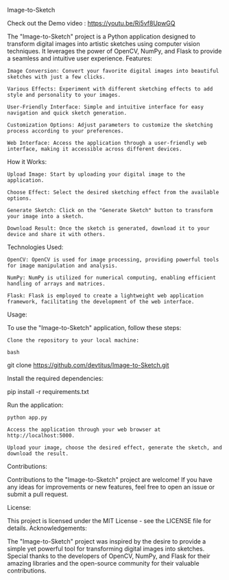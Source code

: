 Image-to-Sketch

Check out the Demo video : https://youtu.be/Ri5vf8UpwGQ



The "Image-to-Sketch" project is a Python application designed to transform digital images into artistic sketches using computer vision techniques. It leverages the power of OpenCV, NumPy, and Flask to provide a seamless and intuitive user experience.
Features:

    Image Conversion: Convert your favorite digital images into beautiful sketches with just a few clicks.

    Various Effects: Experiment with different sketching effects to add style and personality to your images.

    User-Friendly Interface: Simple and intuitive interface for easy navigation and quick sketch generation.

    Customization Options: Adjust parameters to customize the sketching process according to your preferences.

    Web Interface: Access the application through a user-friendly web interface, making it accessible across different devices.

How it Works:

    Upload Image: Start by uploading your digital image to the application.

    Choose Effect: Select the desired sketching effect from the available options.

    Generate Sketch: Click on the "Generate Sketch" button to transform your image into a sketch.

    Download Result: Once the sketch is generated, download it to your device and share it with others.

Technologies Used:

    OpenCV: OpenCV is used for image processing, providing powerful tools for image manipulation and analysis.

    NumPy: NumPy is utilized for numerical computing, enabling efficient handling of arrays and matrices.

    Flask: Flask is employed to create a lightweight web application framework, facilitating the development of the web interface.


Usage:

To use the "Image-to-Sketch" application, follow these steps:

    Clone the repository to your local machine:

    bash

git clone https://github.com/devtitus/Image-to-Sketch.git

Install the required dependencies:

pip install -r requirements.txt

Run the application:

    python app.py

    Access the application through your web browser at http://localhost:5000.

    Upload your image, choose the desired effect, generate the sketch, and download the result.

Contributions:

Contributions to the "Image-to-Sketch" project are welcome! If you have any ideas for improvements or new features, feel free to open an issue or submit a pull request.

License:

This project is licensed under the MIT License - see the LICENSE file for details.
Acknowledgements:

The "Image-to-Sketch" project was inspired by the desire to provide a simple yet powerful tool for transforming digital images into sketches. Special thanks to the developers of OpenCV, NumPy, and Flask for their amazing libraries and the open-source community for their valuable contributions.
